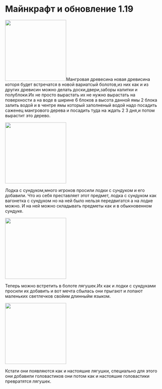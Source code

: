 <html>
<h1>Майнкрафт и обновление 1.19</h1>
<img src="https://www.goha.ru/s/A:NX/RM/kapkXpfCSX.jpg""widht=200px height=200px" 
<p>Mангровая древесина новая древисина которя будет встречатся в новой вариатсый болотов,из них как и из других древисин можно делать доски,двери,заборы калитки и полублоки.Их не просто вырастать их не нужно вырастать на поверхности а на воде в ширине 6 блоков а высота данной ямы 2 блока залить водой и в чентре ямы который заполненый водой надо посадить саженец мангрового дерева и посадить туда на ждать 2 3 дня,и потом вырастит это дерево.</p>
<img src="https://encrypted-tbn0.gstatic.com/images?q=tbn:ANd9GcSvcEqNLCTB3twl73nSAH0r5vR9dEYp6NI0Hw&usqp=CAU"widht=200px height=200px>

<p> Лодка с сундуком,много игроков просили лодки с сундуком и его добавили. Что из себя преставляет этот предмет, лодка с сундуком как вагонетка с сундуком но на ней было нельзя передвигатся а на лодке можно. И на ней можно складывать предметы как и в обыкновенном сундуке. </p>
<img src="https://encrypted-tbn0.gstatic.com/images?q=tbn:ANd9GcT9au5zosu3lD7JMQJjOQdxAghaMNUpRU8bsA&usqp=CAU"wight=200px height=200px>
<p> Теперь можно встретить в болоте лягушек.Их как и лодки с сундуками просили их добавить и вот мечта сбылась они прыгают и лопают маленьких светлечков свойим длинныйм языком.</p>  
<img src="https://encrypted-tbn0.gstatic.com/images?q=tbn:ANd9GcRHX36PemKOM_XlfAnA_Yl5Mc5OR5KSmjYnEw&usqp=CAU"wight=200px height=200px>
<p> Кстати они появляются как и настояшие лягушки, специально для этого они добавили головастиков они потом как и настояшие головастики превратятся лягушек.</p>



</html>
